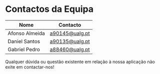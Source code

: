 # Contactos da Equipa

| Nome | Contacto |
| ---- | ---- |
| Afonso Almeida | [a90145@ualg.pt](mailto:a90145@ualg.pt) |
| Daniel Santos | [a90135@ualg.pt](mailto:a90135@ualg.pt) |
| Gabriel Pedro | [a88460@ualg.pt](mailto:a88460@ualg.pt) |

Qualquer dúvida ou questão existente em relação à nossa aplicação não exite em contactar-nos!
